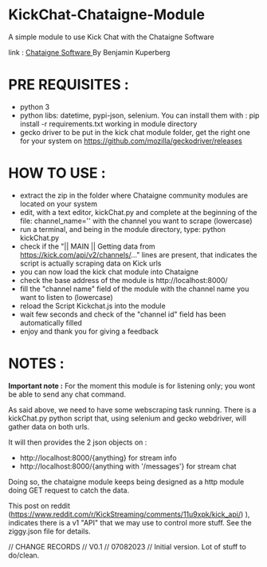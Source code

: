# KickChat-Chataigne-Module
A simple module to use Kick Chat with the Chataigne Software

link :  <a href="http://benjamin.kuperberg.fr/chataigne/en" target="_blank">Chataigne Software </a> By Benjamin Kuperberg

# PRE REQUISITES : 
  - python 3
  - python libs: datetime, pypi-json, selenium. You can install them with : pip install -r requirements.txt  working in module directory
  - gecko driver to be put in the kick chat module folder, get the right one for your system on https://github.com/mozilla/geckodriver/releases 
  
 # HOW TO USE :
   - extract the zip in the folder where Chataigne community modules are located on your system
   - edit, with a text editor, kickChat.py and complete at the beginning of the file:  channel_name='' with the channel you want to scrape (lowercase)
   - run a terminal, and being in the module directory, type: python kickChat.py
   - check if the "|| MAIN ||  Getting data from https://kick.com/api/v2/channels/..." lines are present, that indicates the script is actually scraping data on Kick urls
   - you can now load the kick chat module into Chataigne
   - check the base address of the module is http://localhost:8000/
   - fill the "channel name" field of the module with the channel name you want to listen to (lowercase)
   - reload the Script Kickchat.js into the module
   - wait few seconds and check of the "channel id" field has been automatically filled
   - enjoy and thank you for giving a feedback

# NOTES :
**Important note :** For the moment this module is for listening only; you wont be able to send any chat command.

As said above, we need to have some webscraping task running.
There is a kickChat.py python script that, using selenium and gecko webdriver, will gather data on both urls.

It will then provides the 2 json objects on :
  -  http://localhost:8000/{anything}                    for stream info
  -  http://localhost:8000/{anything with '/messages'} for stream chat 

Doing so, the chataigne module keeps being designed as a http module doing GET request to catch the data.

This post on reddit (https://www.reddit.com/r/KickStreaming/comments/11u9xpk/kick_api/) ), indicates there is a v1 "API" that we may use to control more stuff.
See the ziggy.json file for details.

// CHANGE RECORDS //
V0.1    // 07082023 // Initial version. Lot of stuff to do/clean.


